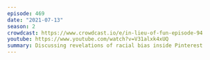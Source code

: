 ```yaml
---
episode: 469
date: "2021-07-13"
season: 2
crowdcast: https://www.crowdcast.io/e/in-lieu-of-fun-episode-94
youtube: https://www.youtube.com/watch?v=V31alxk4xUQ
summary: Discussing revelations of racial bias inside Pinterest
---
```

